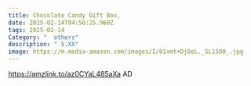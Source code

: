 ```yaml
---
title: Chocolate Candy Gift Box,
date: 2025-02-14T04:50:25.960Z
tags: 2025-02-14
Category: "  others"
description: " 5.XX"
image: https://m.media-amazon.com/images/I/81xmt+Dj8eL._SL1500_.jpg
---
```

https://amzlink.to/az0CYaL485aXa   AD